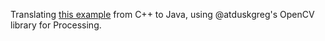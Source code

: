 Translating [this example](http://public.cranfield.ac.uk/c5354/teaching/ml/examples/c++/opticaldigits_ex/randomforest.cpp) from C++ to Java, using @atduskgreg's OpenCV library for Processing.